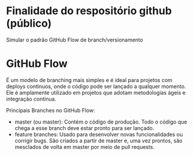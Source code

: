 # Finalidade do respositório github (público)
Simular o padrão GitHub Flow de branch/versionamento

# GitHub Flow
É um modelo de branching mais simples e é ideal para projetos com deploys contínuos, onde o código pode ser lançado a qualquer momento. Ele é amplamente utilizado em projetos que adotam metodologias ágeis e integração contínua.

Principais Branches no GitHub Flow:
- master (ou master): Contém o código de produção. Todo o código que chega a esse branch deve estar pronto para ser lançado.
- feature branches: Usado para desenvolver novas funcionalidades ou corrigir bugs. São criados a partir de master e, uma vez prontos, são mesclados de volta em master por meio de pull requests.

